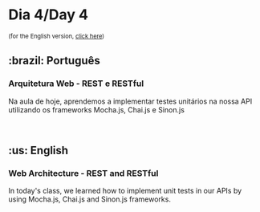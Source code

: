 # Dia 4/Day 4

<small>(for the English version, <a href="#en">click here</a>)</small>

<h2>:brazil: Português</h2>
<h3>Arquitetura Web - REST e RESTful</h3>
<p>Na aula de hoje, aprendemos a implementar testes unitários na nossa API utilizando os frameworks Mocha.js, Chai.js e Sinon.js</p>
<br>

<h2 id="en">:us: English</h2>
<h3>Web Architecture - REST and RESTful</h3>
<p>In today's class, we learned how to implement unit tests in our APIs by using Mocha.js, Chai.js and Sinon.js frameworks.</p>
